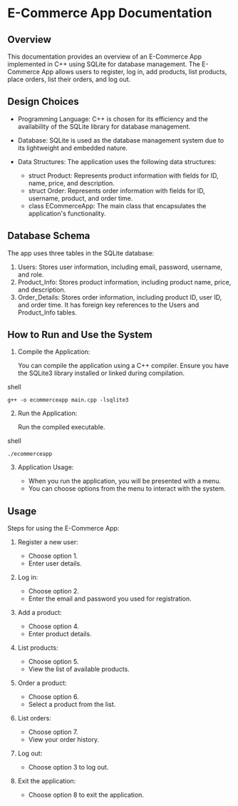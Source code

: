 # E-Commerce App Documentation

## Overview

This documentation provides an overview of an E-Commerce App implemented in C++ using SQLite for database management. The E-Commerce App allows users to register, log in, add products, list products, place orders, list their orders, and log out.

## Design Choices

- Programming Language: C++ is chosen for its efficiency and the availability of the SQLite library for database management.

- Database: SQLite is used as the database management system due to its lightweight and embedded nature.

- Data Structures: The application uses the following data structures:
    - struct Product: Represents product information with fields for ID, name, price, and description.
    - struct Order: Represents order information with fields for ID, username, product, and order time.
    - class ECommerceApp: The main class that encapsulates the application's functionality.

## Database Schema

The app uses three tables in the SQLite database:

1. Users: Stores user information, including email, password, username, and role.
2. Product_Info: Stores product information, including product name, price, and description.
3. Order_Details: Stores order information, including product ID, user ID, and order time. It has foreign key references to the Users and Product_Info tables.

## How to Run and Use the System

1. Compile the Application:

    You can compile the application using a C++ compiler. Ensure you have the SQLite3 library installed or linked during compilation.

    
shell

    g++ -o ecommerceapp main.cpp -lsqlite3
    

2. Run the Application:

    Run the compiled executable.

    
shell

    ./ecommerceapp
    

3. Application Usage:

    - When you run the application, you will be presented with a menu.
    - You can choose options from the menu to interact with the system.

## Usage


 Steps for using the E-Commerce App:

1. Register a new user:
   - Choose option 1.
   - Enter user details.

2. Log in:
   - Choose option 2.
   - Enter the email and password you used for registration.

3. Add a product:
   - Choose option 4.
   - Enter product details.

4. List products:
   - Choose option 5.
   - View the list of available products.

5. Order a product:
   - Choose option 6.
   - Select a product from the list.

6. List orders:
   - Choose option 7.
   - View your order history.

7. Log out:
   - Choose option 3 to log out.

8. Exit the application:
   - Choose option 8 to exit the application.


